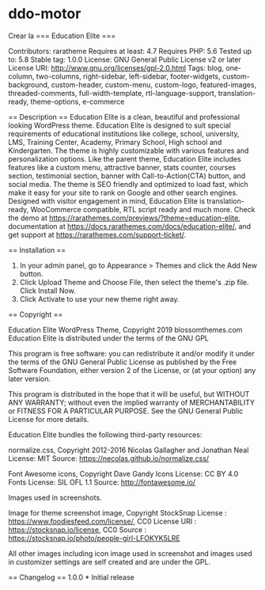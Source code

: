 # ddo-motor
Crear la 
=== Education Elite ===

Contributors: raratheme
Requires at least: 4.7
Requires PHP: 5.6
Tested up to: 5.8
Stable tag: 1.0.0
License: GNU General Public License v2 or later
License URI: http://www.gnu.org/licenses/gpl-2.0.html
Tags: blog, one-column, two-columns, right-sidebar, left-sidebar, footer-widgets, custom-background, custom-header, custom-menu, custom-logo, featured-images, threaded-comments, full-width-template, rtl-language-support, translation-ready, theme-options, e-commerce

== Description ==
Education Elite is a clean, beautiful and professional looking WordPress theme. Education Elite is designed to suit special requirements of educational institutions like college, school, university, LMS, Training Center, Academy, Primary School, High school and Kindergarten. The theme is highly customizable with various features and personalization options. Like the parent theme, Education Elite includes features like a custom menu, attractive banner, stats counter, courses section, testimonial section, banner with Call-to-Action(CTA) button, and social media. The theme is SEO friendly and optimized to load fast, which make it easy for your site to rank on Google and other search engines. Designed with visitor engagement in mind, Education Elite is translation-ready, WooCommerce compatible, RTL script ready and much more. Check the demo at https://rarathemes.com/previews/?theme=education-elite, documentation at https://docs.rarathemes.com/docs/education-elite/, and get support at https://rarathemes.com/support-ticket/.

== Installation ==

1. In your admin panel, go to Appearance > Themes and click the Add New button.
2. Click Upload Theme and Choose File, then select the theme's .zip file. Click Install Now.
3. Click Activate to use your new theme right away.

== Copyright ==

Education Elite WordPress Theme, Copyright 2019 blossomthemes.com
Education Elite is distributed under the terms of the GNU GPL

This program is free software: you can redistribute it and/or modify
it under the terms of the GNU General Public License as published by
the Free Software Foundation, either version 2 of the License, or
(at your option) any later version.

This program is distributed in the hope that it will be useful,
but WITHOUT ANY WARRANTY; without even the implied warranty of
MERCHANTABILITY or FITNESS FOR A PARTICULAR PURPOSE. See the
GNU General Public License for more details.

Education Elite bundles the following third-party resources:

normalize.css, Copyright 2012-2016 Nicolas Gallagher and Jonathan Neal
License: MIT
Source: https://necolas.github.io/normalize.css/

Font Awesome icons, Copyright Dave Gandy
Icons License: CC BY 4.0 
Fonts License: SIL OFL 1.1 
Source: http://fontawesome.io/

  
Images used in screenshots.

Image for theme screenshot image, Copyright StockSnap
License 	: https://www.foodiesfeed.com/license/, CC0
License URI : https://stocksnap.io/license, CC0
Source 		: https://stocksnap.io/photo/people-girl-LFOKYK5LRE

All other images including icon image used in screenshot and images used in customizer settings are self created and are under the GPL.

== Changelog ==
    1.0.0
    * Initial release

